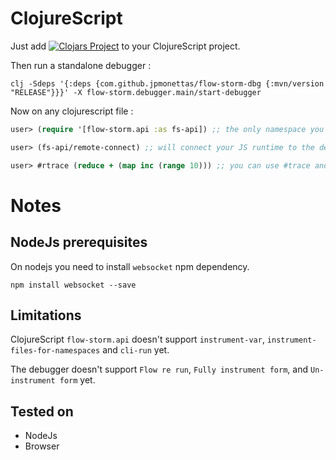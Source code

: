 # ClojureScript

Just add [![Clojars Project](https://img.shields.io/clojars/v/com.github.jpmonettas/flow-storm-inst.svg)](https://clojars.org/com.github.jpmonettas/flow-storm-inst) to your ClojureScript project.

Then run a standalone debugger :

```
clj -Sdeps '{:deps {com.github.jpmonettas/flow-storm-dbg {:mvn/version "RELEASE"}}}' -X flow-storm.debugger.main/start-debugger
```

Now on any clojurescript file :

```clojure
user> (require '[flow-storm.api :as fs-api]) ;; the only namespace you need to require

user> (fs-api/remote-connect) ;; will connect your JS runtime to the debugger via websocket 

user> #rtrace (reduce + (map inc (range 10))) ;; you can use #trace and #rtrace like in Clojure
```

# Notes

## NodeJs prerequisites 

On nodejs you need to install `websocket` npm dependency.

```
npm install websocket --save
```

## Limitations

ClojureScript `flow-storm.api` doesn't support `instrument-var`, `instrument-files-for-namespaces` and `cli-run` yet.

The debugger doesn't support `Flow re run`, `Fully instrument form`, and `Un-instrument form` yet.

## Tested on

  - NodeJs
  - Browser
